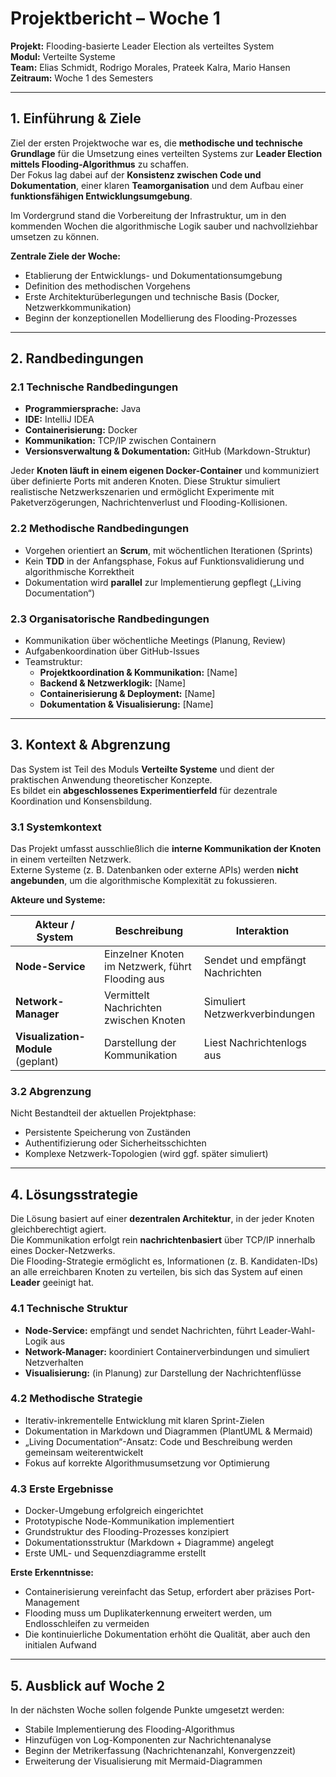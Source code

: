 # Projektbericht – Woche 1
**Projekt:** Flooding-basierte Leader Election als verteiltes System  
**Modul:** Verteilte Systeme  
**Team:** Elias Schmidt, Rodrigo Morales, Prateek Kalra, Mario Hansen  
**Zeitraum:** Woche 1 des Semesters

---

## 1. Einführung & Ziele

Ziel der ersten Projektwoche war es, die **methodische und technische Grundlage** für die Umsetzung eines verteilten Systems zur **Leader Election mittels Flooding-Algorithmus** zu schaffen.  
Der Fokus lag dabei auf der **Konsistenz zwischen Code und Dokumentation**, einer klaren **Teamorganisation** und dem Aufbau einer **funktionsfähigen Entwicklungsumgebung**.

Im Vordergrund stand die Vorbereitung der Infrastruktur, um in den kommenden Wochen die algorithmische Logik sauber und nachvollziehbar umsetzen zu können.

**Zentrale Ziele der Woche:**
- Etablierung der Entwicklungs- und Dokumentationsumgebung
- Definition des methodischen Vorgehens
- Erste Architekturüberlegungen und technische Basis (Docker, Netzwerkkommunikation)
- Beginn der konzeptionellen Modellierung des Flooding-Prozesses

---

## 2. Randbedingungen

### 2.1 Technische Randbedingungen
- **Programmiersprache:** Java
- **IDE:** IntelliJ IDEA
- **Containerisierung:** Docker
- **Kommunikation:** TCP/IP zwischen Containern
- **Versionsverwaltung & Dokumentation:** GitHub (Markdown-Struktur)

Jeder **Knoten läuft in einem eigenen Docker-Container** und kommuniziert über definierte Ports mit anderen Knoten. Diese Struktur simuliert realistische Netzwerkszenarien und ermöglicht Experimente mit Paketverzögerungen, Nachrichtenverlust und Flooding-Kollisionen.

### 2.2 Methodische Randbedingungen
- Vorgehen orientiert an **Scrum**, mit wöchentlichen Iterationen (Sprints)
- Kein **TDD** in der Anfangsphase, Fokus auf Funktionsvalidierung und algorithmische Korrektheit
- Dokumentation wird **parallel** zur Implementierung gepflegt („Living Documentation“)

### 2.3 Organisatorische Randbedingungen
- Kommunikation über wöchentliche Meetings (Planung, Review)
- Aufgabenkoordination über GitHub-Issues
- Teamstruktur:
    - **Projektkoordination & Kommunikation:** [Name]
    - **Backend & Netzwerklogik:** [Name]
    - **Containerisierung & Deployment:** [Name]
    - **Dokumentation & Visualisierung:** [Name]

---

## 3. Kontext & Abgrenzung

Das System ist Teil des Moduls **Verteilte Systeme** und dient der praktischen Anwendung theoretischer Konzepte.  
Es bildet ein **abgeschlossenes Experimentierfeld** für dezentrale Koordination und Konsensbildung.

### 3.1 Systemkontext
Das Projekt umfasst ausschließlich die **interne Kommunikation der Knoten** in einem verteilten Netzwerk.  
Externe Systeme (z. B. Datenbanken oder externe APIs) werden **nicht angebunden**, um die algorithmische Komplexität zu fokussieren.

**Akteure und Systeme:**

| Akteur / System        | Beschreibung                                      | Interaktion                     |
|-------------------------|--------------------------------------------------|----------------------------------|
| **Node-Service**        | Einzelner Knoten im Netzwerk, führt Flooding aus | Sendet und empfängt Nachrichten  |
| **Network-Manager**     | Vermittelt Nachrichten zwischen Knoten           | Simuliert Netzwerkverbindungen   |
| **Visualization-Module** (geplant) | Darstellung der Kommunikation                   | Liest Nachrichtenlogs aus        |


### 3.2 Abgrenzung
Nicht Bestandteil der aktuellen Projektphase:
- Persistente Speicherung von Zuständen
- Authentifizierung oder Sicherheitsschichten
- Komplexe Netzwerk-Topologien (wird ggf. später simuliert)

---

## 4. Lösungsstrategie

Die Lösung basiert auf einer **dezentralen Architektur**, in der jeder Knoten gleichberechtigt agiert.  
Die Kommunikation erfolgt rein **nachrichtenbasiert** über TCP/IP innerhalb eines Docker-Netzwerks.  
Die Flooding-Strategie ermöglicht es, Informationen (z. B. Kandidaten-IDs) an alle erreichbaren Knoten zu verteilen, bis sich das System auf einen **Leader** geeinigt hat.

### 4.1 Technische Struktur
- **Node-Service:** empfängt und sendet Nachrichten, führt Leader-Wahl-Logik aus
- **Network-Manager:** koordiniert Containerverbindungen und simuliert Netzverhalten
- **Visualisierung:** (in Planung) zur Darstellung der Nachrichtenflüsse

### 4.2 Methodische Strategie
- Iterativ-inkrementelle Entwicklung mit klaren Sprint-Zielen
- Dokumentation in Markdown und Diagrammen (PlantUML & Mermaid)
- „Living Documentation“-Ansatz: Code und Beschreibung werden gemeinsam weiterentwickelt
- Fokus auf korrekte Algorithmusumsetzung vor Optimierung

### 4.3 Erste Ergebnisse
- Docker-Umgebung erfolgreich eingerichtet
- Prototypische Node-Kommunikation implementiert
- Grundstruktur des Flooding-Prozesses konzipiert
- Dokumentationsstruktur (Markdown + Diagramme) angelegt
- Erste UML- und Sequenzdiagramme erstellt

**Erste Erkenntnisse:**
- Containerisierung vereinfacht das Setup, erfordert aber präzises Port-Management
- Flooding muss um Duplikaterkennung erweitert werden, um Endlosschleifen zu vermeiden
- Die kontinuierliche Dokumentation erhöht die Qualität, aber auch den initialen Aufwand

---

## 5. Ausblick auf Woche 2

In der nächsten Woche sollen folgende Punkte umgesetzt werden:
- Stabile Implementierung des Flooding-Algorithmus
- Hinzufügen von Log-Komponenten zur Nachrichtenanalyse
- Beginn der Metrikerfassung (Nachrichtenanzahl, Konvergenzzeit)
- Erweiterung der Visualisierung mit Mermaid-Diagrammen  
